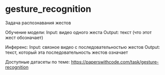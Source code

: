 # gesture_recognition

Задача распознавания жестов

Обучение модели:
Input: видео одного жеста
Output: текст (что этот жест обозначает)

Инференс:
Input: связное видео с последовательностью жестов
Output: текст, который эта последовательность жестов означает

Доступные датасеты по теме:
https://paperswithcode.com/task/gesture-recognition